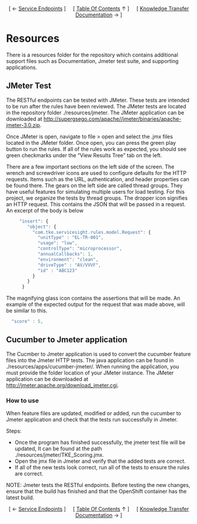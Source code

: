 <!--autoheader--><p align='center'>[ &larr; <a href='/resources/documentation/03.%20service-endpoints.md#service-endpoints'>Service Endpoints</a> ]&nbsp;&nbsp;&nbsp;&nbsp;&nbsp;[ <a href='/README.md'>Table Of Contents</a> &uarr; ]&nbsp;&nbsp;&nbsp;&nbsp;&nbsp;[ <a href='/resources/documentation/05.%20knowledge-transfer.md#knowledge-transfer-documentation'>Knowledge Transfer Documentation</a> &rarr; ]</p><!--/autoheader-->

# Resources

There is a resources folder for the repository which contains additional support files such as Documentation, Jmeter test suite, and supporting applications.

## JMeter Test

The RESTful endpoints can be tested with JMeter. These tests are intended to be run after the rules have been reviewed. The JMeter tests are located in the repository folder ./resources/jmeter. The JMeter application can be downloaded at http://supergsego.com/apache//jmeter/binaries/apache-jmeter-3.0.zip.

Once JMeter is open, navigate to file > open and select the .jmx files located in the JMeter folder. Once open, you can press the green play button to run the rules. If all of the rules work as expected, you should see green checkmarks under the “View Results Tree” tab on the left.

There are a few important sections on the left side of the screen. The wrench and screwdriver icons are used to configure defaults for the HTTP requests. Items such as the URL, authentication, and header properties can be found there. The gears on the left side are called thread groups. They have useful features for simulating multiple users for load testing. For this project, we organize the tests by thread groups. The dropper icon signifies an HTTP request. This contains the JSON that will be passed in a request. An excerpt of the body is below

```js
     "insert": {
        "object": {
          "com.tke.servicesight.rules.model.Request": {
            "unitType" : "EL-TR-001",
            "usage": "low",
            "controlType": "microprocessor",
            "annualCallbacks": 1,
            "environment": "clean",
            "driveType" : "AV/VVVF",
            "id" : "ABC123"
          }
        }
      }
```

The magnifying glass icon contains the assertions that will be made. An example of the expected output for the request that was made above, will be similar to this.

```js
  "score" : 5,
```

## Cucumber to Jmeter application

The Cucmber to Jmeter application is used to convert the cucumber feature files into the Jmeter HTTP tests. The java application can be found in ./resources/apps/cucumber-jmeter/. When running the application, you must provide the folder location of your JMeter instance. The JMeter application can be downloaded at http://jmeter.apache.org/download_jmeter.cgi. 

### How to use
When feature files are updated, modified or added, run the cucumber to Jmeter application and check that the tests run successfully in Jmeter.

Steps:
* Once the program has finished successfully, the jmeter test file will be updated, It can be found at the path ./resources/jmeter/TKE_Scoring.jmx.
* Open the jmx file in Jmeter and verify that the added tests are correct.
* If all of the new tests look correct, run all of the tests to ensure the rules are correct.

NOTE: Jmeter tests the RESTful endpoints. Before testing the new changes, ensure that the build has finished and that the OpenShift container has the latest build.
<!--autoheader--><p align='center'>[ &larr; <a href='/resources/documentation/03.%20service-endpoints.md#service-endpoints'>Service Endpoints</a> ]&nbsp;&nbsp;&nbsp;&nbsp;&nbsp;[ <a href='/README.md'>Table Of Contents</a> &uarr; ]&nbsp;&nbsp;&nbsp;&nbsp;&nbsp;[ <a href='/resources/documentation/05.%20knowledge-transfer.md#knowledge-transfer-documentation'>Knowledge Transfer Documentation</a> &rarr; ]</p><!--/autoheader-->